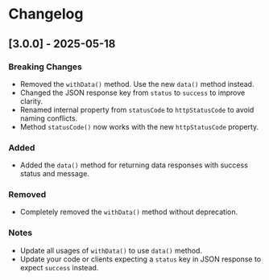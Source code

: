 # Changelog

## [3.0.0] - 2025-05-18
### Breaking Changes
- Removed the `withData()` method. Use the new `data()` method instead.
- Changed the JSON response key from `status` to `success` to improve clarity.
- Renamed internal property from `statusCode` to `httpStatusCode` to avoid naming conflicts.
- Method `statusCode()` now works with the new `httpStatusCode` property.

### Added
- Added the `data()` method for returning data responses with success status and message.

### Removed
- Completely removed the `withData()` method without deprecation.

### Notes
- Update all usages of `withData()` to use `data()` method.
- Update your code or clients expecting a `status` key in JSON response to expect `success` instead.

